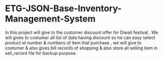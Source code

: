 # ETG-JSON-Base-Inventory-Management-System
In this project will give to the customer discount offer for Diwali festival . We will gives to costumer all list of data having discount so he can easy select product id number &amp; numbers of item that purchase , we will give to costumer &amp; also gives bill records of shopping &amp; also store all selling item in sell_record file for backup purpose.  
